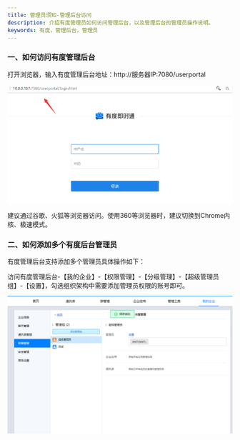 ```yaml
---
title: 管理员须知-管理后台访问
description: 介绍有度管理员如何访问管理后台，以及管理后台的管理员操作说明。
keywords: 有度，管理后台，管理员
---
```


### 一、如何访问有度管理后台

  打开浏览器，输入有度管理后台地址：http://服务器IP:7080/userportal

![image-20201210150519336](res/h01_00001/image-20201210150519336.png)

  建议通过谷歌、火狐等浏览器访问。使用360等浏览器时，建议切换到Chrome内核、极速模式。

### 二、如何添加多个有度后台管理员

  有度管理后台支持添加多个管理员具体操作如下：

  访问有度管理后台-【我的企业】-【权限管理】-【分级管理】-【超级管理员组】-【设置】，勾选组织架构中需要添加管理员权限的账号即可。

![image-20201210150313255](res/h01_00001/image-20201210150313255.png)